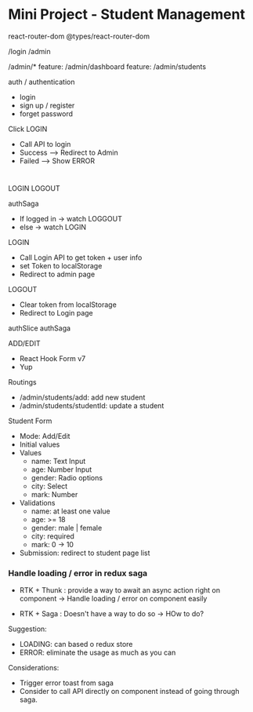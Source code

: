 # Mini Project - Student Management 

react-router-dom
@types/react-router-dom

/login
/admin

/admin/*
feature: /admin/dashboard
feature: /admin/students

auth / authentication
- login
- sign up / register
- forget password


Click LOGIN
- Call API to login
- Success --> Redirect to Admin
- Failed --> Show ERROR

#
LOGIN
LOGOUT

authSaga
- If logged in -> watch LOGGOUT
- else -> watch LOGIN


LOGIN
- Call Login API to get token + user info
- set Token to localStorage 
- Redirect to admin page

LOGOUT
- Clear token from localStorage
- Redirect to Login page

authSlice
authSaga


ADD/EDIT
- React Hook Form v7
- Yup

Routings
- /admin/students/add: add new student
- /admin/students/studentId: update a student

Student Form
- Mode: Add/Edit
- Initial values
- Values
  - name: Text Input
  - age: Number Input
  - gender: Radio options
  - city: Select
  - mark: Number
- Validations
  - name: at least one value
  - age: >= 18
  - gender: male | female
  - city: required
  - mark: 0 -> 10 
- Submission: redirect to student page list 






### Handle loading / error in redux saga

- RTK + Thunk : provide a way to await an async action right on component
-> Handle loading / error on component easily

- RTK + Saga : Doesn't have a way to do so
-> HOw to do?

Suggestion:
- LOADING: can based o redux store
- ERROR: eliminate the usage as much as you can

Considerations: 
- Trigger error toast from saga
- Consider to call API directly on component instead of going through saga.
